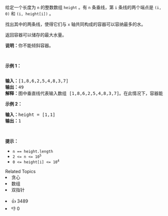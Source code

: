 <p>给定一个长度为 <code>n</code> 的整数数组&nbsp;<code>height</code>&nbsp;。有&nbsp;<code>n</code>&nbsp;条垂线，第 <code>i</code> 条线的两个端点是&nbsp;<code>(i, 0)</code>&nbsp;和&nbsp;<code>(i, height[i])</code>&nbsp;。</p>

<p>找出其中的两条线，使得它们与&nbsp;<code>x</code>&nbsp;轴共同构成的容器可以容纳最多的水。</p>

<p>返回容器可以储存的最大水量。</p>

<p><strong>说明：</strong>你不能倾斜容器。</p>

<p>&nbsp;</p>

<p><strong>示例 1：</strong></p>

<p><img alt="" src="https://aliyun-lc-upload.oss-cn-hangzhou.aliyuncs.com/aliyun-lc-upload/uploads/2018/07/25/question_11.jpg" /></p>

<pre>
<strong>输入：</strong>[1,8,6,2,5,4,8,3,7]
<strong>输出：</strong>49 
<strong>解释：</strong>图中垂直线代表输入数组 [1,8,6,2,5,4,8,3,7]。在此情况下，容器能够容纳水（表示为蓝色部分）的最大值为&nbsp;49。</pre>

<p><strong>示例 2：</strong></p>

<pre>
<strong>输入：</strong>height = [1,1]
<strong>输出：</strong>1
</pre>

<p>&nbsp;</p>

<p><strong>提示：</strong></p>

<ul>
	<li><code>n == height.length</code></li>
	<li><code>2 &lt;= n &lt;= 10<sup>5</sup></code></li>
	<li><code>0 &lt;= height[i] &lt;= 10<sup>4</sup></code></li>
</ul>
<div><div>Related Topics</div><div><li>贪心</li><li>数组</li><li>双指针</li></div></div><br><div><li>👍 3489</li><li>👎 0</li></div>